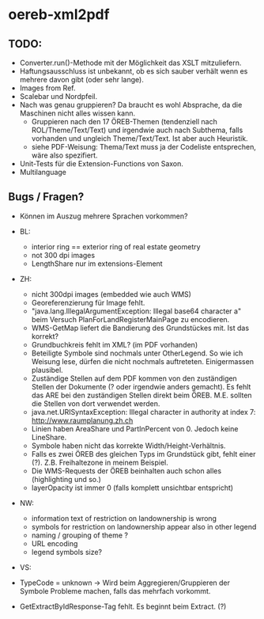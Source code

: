 # oereb-xml2pdf

## TODO:
- Converter.run()-Methode mit der Möglichkeit das XSLT mitzuliefern.
- Haftungsausschluss ist unbekannt, ob es sich sauber verhält wenn es mehrere davon gibt (oder sehr lange).
- Images from Ref.
- Scalebar und Nordpfeil.
- Nach was genau gruppieren? Da braucht es wohl Absprache, da die Maschinen nicht alles wissen kann. 
  - Gruppieren nach den 17 ÖREB-Themen (tendenziell nach ROL/Theme/Text/Text) und irgendwie auch nach Subthema, falls vorhanden und ungleich Theme/Text/Text. Ist aber auch Heuristik.
  - siehe PDF-Weisung: Thema/Text muss ja der Codeliste entsprechen, wäre also spezifiert.
- Unit-Tests für die Extension-Functions von Saxon.
- Multilanguage

## Bugs / Fragen?
- Können im Auszug mehrere Sprachen vorkommen? 


- BL: 
  - interior ring == exterior ring of real estate geometry
  - not 300 dpi images
  - LengthShare nur im extensions-Element
- ZH:
  - nicht 300dpi images (embedded wie auch WMS)
  - Georeferenzierung für Image fehlt.
  - "java.lang.IllegalArgumentException: Illegal base64 character a" beim Versuch PlanForLandRegisterMainPage zu encodieren.
  - WMS-GetMap liefert die Bandierung des Grundstückes mit. Ist das korrekt?
  - Grundbuchkreis fehlt im XML? (im PDF vorhanden)
  - Beteiligte Symbole sind nochmals unter OtherLegend. So wie ich Weisung lese, dürfen die nicht nochmals auftreteten. Einigermassen plausibel.
  - Zuständige Stellen auf dem PDF kommen von den zuständigen Stellen der Dokumente (? oder irgendwie anders gemacht). Es fehlt das ARE bei den zuständigen Stellen direkt beim ÖREB. M.E. sollten die Stellen von dort verwendet werden.
  - java.net.URISyntaxException: Illegal character in authority at index 7: http://www.raumplanung.zh.ch
  - Linien haben AreaShare und PartInPercent von 0. Jedoch keine LineShare.
  - Symbole haben nicht das korrekte Width/Height-Verhältnis.
  - Falls es zwei ÖREB des gleichen Typs im Grundstück gibt, fehlt einer (?). Z.B. Freihaltezone in meinem Beispiel. 
  - Die WMS-Requests der ÖREB beinhalten auch schon alles (highlighting und so.)
  - layerOpacity ist immer 0 (falls komplett unsichtbar entspricht)
- NW:
  - information text of restriction on landownership is wrong
  - symbols for restriction on landownership appear also in other legend
  - naming / grouping of theme ?
  - URL encoding
  - legend symbols size?
- VS:
 - TypeCode = unknown -> Wird beim Aggregieren/Gruppieren der Symbole Probleme machen, falls das mehrfach vorkommt.
 - GetExtractByIdResponse-Tag fehlt. Es beginnt beim Extract. (?)